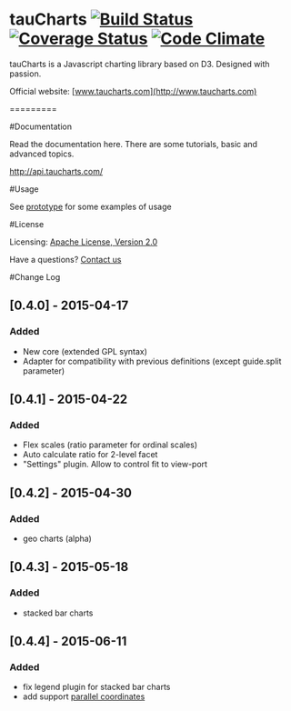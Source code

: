 tauCharts [![Build Status](https://travis-ci.org/TargetProcess/tauCharts.png?branch=master)](https://travis-ci.org/TargetProcess/tauCharts) [![Coverage Status](https://img.shields.io/coveralls/TargetProcess/tauCharts.svg)](https://coveralls.io/r/TargetProcess/tauCharts) [![Code Climate](https://codeclimate.com/github/TargetProcess/tauCharts/badges/gpa.svg)](https://codeclimate.com/github/TargetProcess/tauCharts)
=========

tauCharts is a Javascript charting library based on D3. Designed with passion.

Official website: [www.taucharts.com](http://www.taucharts.com)

=========

#Documentation

Read the documentation here. There are some tutorials, basic and advanced topics.

http://api.taucharts.com/

#Usage

See [prototype](https://github.com/TargetProcess/tauCharts/tree/master/examples) for some examples of usage

#License

Licensing: [Apache License, Version 2.0](http://www.apache.org/licenses/LICENSE-2.0)

Have a questions? [Contact us](mailto:michael@targetprocess.com)

#Change Log

## [0.4.0] - 2015-04-17
### Added
- New core (extended GPL syntax)
- Adapter for compatibility with previous definitions (except guide.split parameter)

## [0.4.1] - 2015-04-22
### Added
- Flex scales (ratio parameter for ordinal scales)
- Auto calculate ratio for 2-level facet
- "Settings" plugin. Allow to control fit to view-port

## [0.4.2] - 2015-04-30
### Added
- geo charts (alpha)

## [0.4.3] - 2015-05-18
### Added
- stacked bar charts

## [0.4.4] - 2015-06-11
### Added
- fix legend plugin for stacked bar charts
- add support [parallel coordinates](http://en.wikipedia.org/wiki/Parallel_coordinates) 